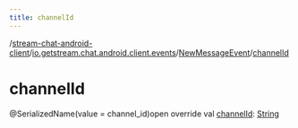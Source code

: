 ```yaml
---
title: channelId
---
```

/[stream-chat-android-client](../../index.md)/[io.getstream.chat.android.client.events](../index.md)/[NewMessageEvent](index.md)/[channelId](channelId.md)  
  
  
  
# channelId  
@SerializedName(value = channel_id)open override val [channelId](channelId.md): [String](https://kotlinlang.org/api/latest/jvm/stdlib/kotlin/-string/index.html)
